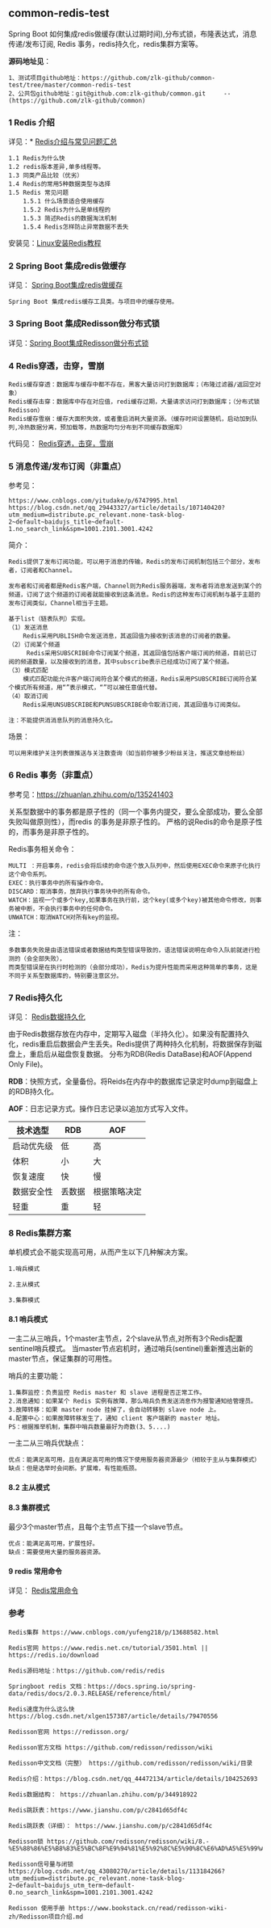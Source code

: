 ##  common-redis-test

Spring Boot 如何集成redis做缓存(默认过期时间),分布式锁，布隆表达式，消息传递/发布订阅, Redis 事务，redis持久化，redis集群方案等。

**源码地址见**：

    1、测试项目github地址：https://github.com/zlk-github/common-test/tree/master/common-redis-test
    2、公共包github地址：git@github.com:zlk-github/common.git     --(https://github.com/zlk-github/common)

### 1 Redis 介绍

详见：* [Redis介绍与常见问题汇总](https://github.com/zlk-github/common-test/blob/master/common-redis-test/README-INTRODUCE.md#Redis介绍与常见问题汇总)

    1.1 Redis为什么快
    1.2 redis版本差异,单多线程等。
    1.3 同类产品比较（优劣）
    1.4 Redis的常用5种数据类型与选择
    1.5 Redis 常见问题
        1.5.1 什么场景适合使用缓存
        1.5.2 Redis为什么是单线程的
        1.5.3 简述Redis的数据淘汰机制
        1.5.4 Redis怎样防止异常数据不丢失

安装见：[Linux安装Redis教程](https://github.com/zlk-github/common-test/blob/master/common-redis-test/README-INIT.md#Linux安装Redis教程)


### 2 Spring Boot 集成redis做缓存

详见： [Spring Boot集成redis做缓存](https://github.com/zlk-github/common-test/blob/master/common-redis-test/README-CACHE.md#SpringBoot集成redis做缓存)

    Spring Boot 集成redis缓存工具类。与项目中的缓存使用。

### 3 Spring Boot 集成Redisson做分布式锁

详见：[Spring Boot集成Redisson做分布式锁](https://github.com/zlk-github/common-test/blob/master/common-redis-test/README-Redisson.md#SpringBoot集成Redisson做分布式锁)

### 4 Redis穿透，击穿，雪崩
    
    Redis缓存穿透：数据库与缓存中都不存在，黑客大量访问打到数据库；（布隆过滤器/返回空对象）
    Redis缓存击穿：数据库中存在对应值，redi缓存过期，大量请求访问打到数据库；（分布式锁Redisson）
    Redis缓存雪崩：缓存大面积失效，或者重启消耗大量资源。（缓存时间设置随机，启动加到队列,冷热数据分离，预加载等，热数据均匀分布到不同缓存数据库）

代码见： [Redis穿透，击穿，雪崩](https://github.com/zlk-github/common-test/blob/master/common-redis-test/src/main/java/com/zlk/redis/service/CachePenetrationService.java#Redis穿透，击穿，雪崩)

### 5 消息传递/发布订阅（非重点）

参考见：

    https://www.cnblogs.com/yitudake/p/6747995.html
    https://blog.csdn.net/qq_29443327/article/details/107140420?utm_medium=distribute.pc_relevant.none-task-blog-2~default~baidujs_title~default-1.no_search_link&spm=1001.2101.3001.4242

简介：

    Redis提供了发布订阅功能，可以用于消息的传输，Redis的发布订阅机制包括三个部分，发布者，订阅者和Channel。

    发布者和订阅者都是Redis客户端，Channel则为Redis服务器端，发布者将消息发送到某个的频道，订阅了这个频道的订阅者就能接收到这条消息。Redis的这种发布订阅机制与基于主题的发布订阅类似，Channel相当于主题。

    基于list（链表队列）实现。
    （1）发送消息
        Redis采用PUBLISH命令发送消息，其返回值为接收到该消息的订阅者的数量。
    （2）订阅某个频道
         Redis采用SUBSCRIBE命令订阅某个频道，其返回值包括客户端订阅的频道，目前已订阅的频道数量，以及接收到的消息，其中subscribe表示已经成功订阅了某个频道。
    （3）模式匹配 
        模式匹配功能允许客户端订阅符合某个模式的频道，Redis采用PSUBSCRIBE订阅符合某个模式所有频道，用“”表示模式，“”可以被任意值代替。
    （4）取消订阅 
        Redis采用UNSUBSCRIBE和PUNSUBSCRIBE命令取消订阅，其返回值与订阅类似。

    注：不能提供消消息队列的消息持久化。

场景：

    可以用来维护关注列表做推送与关注数查询（如当前你被多少粉丝关注，推送文章给粉丝）


### 6 Redis 事务（非重点）

参考见：https://zhuanlan.zhihu.com/p/135241403

关系型数据中的事务都是原子性的（同一个事务内提交，要么全部成功，要么全部失败叫做原则性），而redis 的事务是非原子性的。
严格的说Redis的命令是原子性的，而事务是非原子性的。

Redis事务相关命令：

    MULTI ：开启事务，redis会将后续的命令逐个放入队列中，然后使用EXEC命令来原子化执行这个命令系列。
    EXEC：执行事务中的所有操作命令。
    DISCARD：取消事务，放弃执行事务块中的所有命令。
    WATCH：监视一个或多个key,如果事务在执行前，这个key(或多个key)被其他命令修改，则事务被中断，不会执行事务中的任何命令。
    UNWATCH：取消WATCH对所有key的监视。

注：
    
    多数事务失败是由语法错误或者数据结构类型错误导致的，语法错误说明在命令入队前就进行检测的（会全部失败），
    而类型错误是在执行时检测的（会部分成功），Redis为提升性能而采用这种简单的事务，这是不同于关系型数据库的，特别要注意区分。

### 7 Redis持久化

详见： [Redis数据持久化](https://github.com/zlk-github/common-test/blob/master/common-redis-test/README-PERSISTENCE.md#Redis数据持久化)

由于Redis数据存放在内存中，定期写入磁盘（半持久化）。如果没有配置持久化，redis重启后数据会产生丢失。Redis提供了两种持久化机制，将数据保存到磁盘上，重启后从磁盘恢复数据。
分布为RDB(Redis DataBase)和AOF(Append Only File)。

**RDB**：快照方式，全量备份。将Reids在内存中的数据库记录定时dump到磁盘上的RDB持久化。

**AOF**：日志记录方式。操作日志记录以追加方式写入文件。

|  技术选型  | RDB | AOF |
|  ----  | ----  |----  | 
| 启动优先级| 低  | 高 | 
|  体积 | 小| 大| 
|  恢复速度 | 快| 慢| 
|  数据安全性 | 丢数据 | 根据策略决定 | 
|  轻重 | 重 | 轻| 

### 8 Redis集群方案

单机模式会不能实现高可用，从而产生以下几种解决方案。

    1.哨兵模式
    
    2.主从模式
    
    3.集群模式

#### 8.1 哨兵模式

一主二从三哨兵，1个master主节点，2个slave从节点,对所有3个Redis配置sentinel哨兵模式。
当master节点宕机时，通过哨兵(sentinel)重新推选出新的master节点，保证集群的可用性。

哨兵的主要功能：

    1.集群监控：负责监控 Redis master 和 slave 进程是否正常工作。
    2.消息通知：如果某个 Redis 实例有故障，那么哨兵负责发送消息作为报警通知给管理员。
    3.故障转移：如果 master node 挂掉了，会自动转移到 slave node 上。
    4.配置中心：如果故障转移发生了，通知 client 客户端新的 master 地址。
    PS：根据推举机制，集群中哨兵数量最好为奇数(3、5....)

一主二从三哨兵优缺点：

    优点：能满足高可用，且在满足高可用的情况下使用服务器资源最少（相较于主从与集群模式）
    缺点：但是选举时会间断。扩展难，有性能瓶颈。

#### 8.2 主从模式

#### 8.3 集群模式

最少3个master节点，且每个主节点下挂一个slave节点。

    优点：能满足高可用，扩展性好。
    缺点：需要使用大量的服务器资源。


#### 9 redis 常用命令

详见： [Redis常用命令](https://github.com/zlk-github/common-test/blob/master/common-redis-test/README-COMMAND.md#Redis常用命令)


### 参考

    Redis集群 https://www.cnblogs.com/yufeng218/p/13688582.html

    Redis官网 https://www.redis.net.cn/tutorial/3501.html || https://redis.io/download
    
    Redis源码地址：https://github.com/redis/redis
    
    Springboot redis 文档：https://docs.spring.io/spring-data/redis/docs/2.0.3.RELEASE/reference/html/

    Redis速度为什么这么快 https://blog.csdn.net/xlgen157387/article/details/79470556

    Redisson官网 https://redisson.org/

    Redisson官方文档 https://github.com/redisson/redisson/wiki

    Redisson中文文档（完整） https://github.com/redisson/redisson/wiki/目录

    Redis介绍：https://blog.csdn.net/qq_44472134/article/details/104252693
    
    Redis数据结构： https://zhuanlan.zhihu.com/p/344918922
    
    Redis跳跃表：https://www.jianshu.com/p/c2841d65df4c

    Redis跳跃表（详细）： https://www.jianshu.com/p/c2841d65df4c

    Redisson锁 https://github.com/redisson/redisson/wiki/8.-%E5%88%86%E5%B8%83%E5%BC%8F%E9%94%81%E5%92%8C%E5%90%8C%E6%AD%A5%E5%99%A8

    Redisson信号量与闭锁 https://blog.csdn.net/qq_43080270/article/details/113184266?utm_medium=distribute.pc_relevant.none-task-blog-2~default~baidujs_utm_term~default-0.no_search_link&spm=1001.2101.3001.4242

    Redisson 使用手册 https://www.bookstack.cn/read/redisson-wiki-zh/Redisson项目介绍.md
